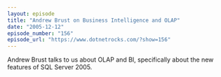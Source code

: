 ```yaml
---
layout: episode
title: "Andrew Brust on Business Intelligence and OLAP"
date: "2005-12-12"
episode_number: "156"
episode_url: "https://www.dotnetrocks.com/?show=156"
---
```


Andrew Brust talks to us about OLAP and BI, specifically about the new features of SQL Server 2005.
